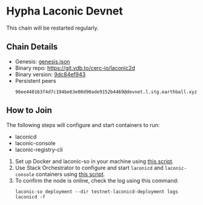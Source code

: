 # Hypha Laconic Devnet

This chain will be restarted regularly.

## Chain Details

* Genesis: [genesis.json](genesis.json)
* Binary repo: https://git.vdb.to/cerc-io/laconic2d
* Binary version: [9dc84ef943](https://git.vdb.to/cerc-io/laconic2d/commit/9dc84ef9438e32a40df4274de79f72abe6d6d9a7)
* Persistent peers
  ```
  96ee440163f4d7c194be63e00d90ade9152b4469@devnet.l.stg.earthball.xyz:26656
  ```

## How to Join

The following steps will configure and start containers to run:
* laconicd
* laconic-console
* laconic-registry-cli

1. Set up Docker and laconic-so in your machine using [this script](https://raw.githubusercontent.com/cerc-io/stack-orchestrator/main/scripts/quick-install-linux.sh).
2. Use Stack Orchestrator to configure and start `laconicd` and `laconic-console` containers using [this script](https://github.com/hyphacoop/laconic-testnets/raw/main/devnet/setup-containers.sh).
3. To confirm the node is online, check the log using this command:
   ```
   laconic-so deployment --dir testnet-laconicd-deployment logs laconicd -f
   ```

